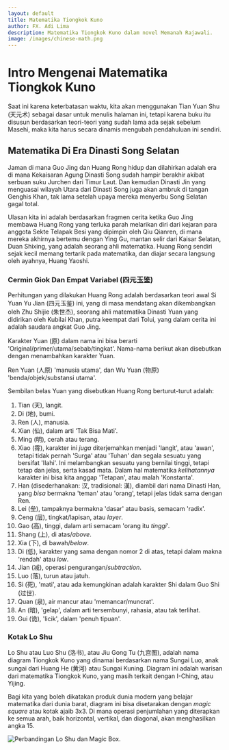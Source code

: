 ```yaml
---
layout: default
title: Matematika Tiongkok Kuno
author: FX. Adi Lima
description: Matematika Tiongkok Kuno dalam novel Memanah Rajawali.
image: /images/chinese-math.png
---
```


# Intro Mengenai Matematika Tiongkok Kuno

Saat ini karena keterbatasan waktu, kita akan menggunakan Tian Yuan Shu (天元术) sebagai dasar untuk menulis
halaman ini, tetapi karena buku itu disusun berdasarkan teori-teori yang sudah lama ada sejak sebelum Masehi,
maka kita harus secara dinamis mengubah pendahuluan ini sendiri.

## Matematika Di Era Dinasti Song Selatan

Jaman di mana Guo Jing dan Huang Rong hidup dan dilahirkan adalah era di mana Kekaisaran Agung Dinasti Song sudah
hampir berakhir akibat serbuan suku Jurchen dari Timur Laut. Dan kemudian Dinasti Jin yang menguasai wilayah Utara
dari Dinasti Song juga akan ambruk di tangan Genghis Khan, tak lama setelah upaya mereka menyerbu Song Selatan gagal
total.

Ulasan kita ini adalah berdasarkan fragmen cerita ketika Guo Jing membawa Huang Rong yang terluka parah melarikan
diri dari kejaran para anggota Sekte Telapak Besi yang dipimpin oleh Qiu Qianren, di mana mereka akhirnya bertemu dengan
Ying Gu, mantan selir dari Kaisar Selatan, Duan Shixing, yang adalah seorang ahli matematika. Huang Rong sendiri sejak
kecil memang tertarik pada matematika, dan diajar secara langsung oleh ayahnya, Huang Yaoshi.


### <a name="si-yuan-yu-jian" id="si-yuan-yu-jian">Cermin Giok Dan Empat Variabel (四元玉鉴)</a>

Perhitungan yang dilakukan Huang Rong adalah berdasarkan teori awal Si Yuan Yu Jian (四元玉鉴) ini, yang di masa mendatang
akan dikembangkan oleh Zhu Shijie (朱世杰), seorang ahli matematika Dinasti Yuan yang didirikan oleh Kubilai Khan, putra keempat 
dari Tolui, yang dalam cerita ini adalah saudara angkat Guo Jing.

Karakter Yuan (原) dalam nama ini bisa berarti 'Original/primer/utama/sebab/tingkat'. Nama-nama berikut akan disebutkan dengan
menambahkan karakter Yuan.

Ren Yuan (人原) 'manusia utama', dan Wu Yuan (物原) 'benda/objek/substansi utama'.

Sembilan belas Yuan yang disebutkan Huang Rong berturut-turut adalah:

1. Tian (天), langit.
2. Di (地), bumi.
3. Ren (人), manusia.
4. Xian (仙), dalam arti 'Tak Bisa Mati'.
5. Ming (明), cerah atau terang.
6. Xiao (霄), karakter ini _juga_ diterjemahkan menjadi 'langit', atau 'awan', tetapi tidak pernah 'Surga' atau 'Tuhan' dan segala sesuatu yang bersifat 'Ilahi'. Ini melambangkan sesuatu yang bernilai tinggi, tetapi tetap dan jelas, serta kasad mata. Dalam hal matematika _kelihatannya_ karakter ini bisa kita anggap 'Tetapan', atau malah 'Konstanta'.
7. Han (disederhanakan: 汉, tradisional: 漢), diambil dari nama Dinasti Han, yang _bisa_ bermakna 'teman' atau 'orang', tetapi jelas tidak sama dengan Ren.
8. Lei (垒), tampaknya bermakna 'dasar' atau basis, semacam 'radix'.
9. Ceng (层), tingkat/lapisan, atau _layer_.
10. Gao (高), tinggi, dalam arti semacam 'orang itu _tinggi_'.
11. Shang (上), di atas/_above_.
12. Xia (下), di bawah/_below_.
13. Di (低), karakter yang sama dengan nomor 2 di atas, tetapi dalam makna 'rendah' atau _low_.
14. Jian (减), operasi pengurangan/_subtraction_.
15. Luo (落), turun atau jatuh.
16. Si (死), 'mati', atau ada kemungkinan adalah karakter Shi dalam Guo Shi (过世).
17. Quan (泉), air mancur atau 'memancar/muncrat'.
18. An (暗), 'gelap', dalam arti tersembunyi, rahasia, atau tak terlihat.
19. Gui (诡), 'licik', dalam 'penuh tipuan'.

### <a name="lo-shu" id="lo-shu">Kotak Lo Shu</a>

Lo Shu atau Luo Shu (洛书), atau Jiu Gong Tu (九宫图), adalah nama diagram Tiongkok Kuno yang dinamai berdasarkan nama
Sungai Luo, anak sungai dari Huang He (黄河) atau Sungai Kuning. Diagram ini adalah warisan dari matematika Tiongkok Kuno,
yang masih terkait dengan I-Ching, atau Yijing.

Bagi kita yang boleh dikatakan produk dunia modern yang belajar matematika dari dunia barat, diagram ini bisa disetarakan
dengan _magic square_ atau kotak ajaib 3x3. Di mana operasi penjumlahan yang diterapkan ke semua arah, baik horizontal, vertikal,
dan diagonal, akan menghasilkan angka 15.

![Perbandingan Lo Shu dan Magic Box](/images/lo-shu.png "Perbandingan Lo Shu dengan Magic Box").




